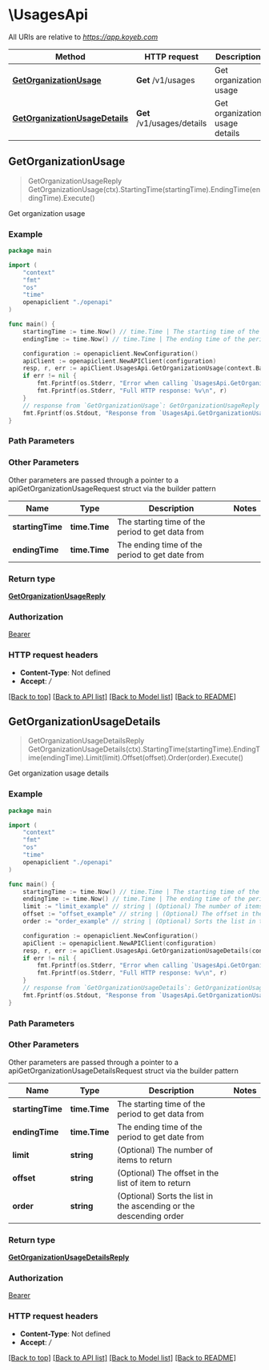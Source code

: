 # \UsagesApi

All URIs are relative to *https://app.koyeb.com*

Method | HTTP request | Description
------------- | ------------- | -------------
[**GetOrganizationUsage**](UsagesApi.md#GetOrganizationUsage) | **Get** /v1/usages | Get organization usage
[**GetOrganizationUsageDetails**](UsagesApi.md#GetOrganizationUsageDetails) | **Get** /v1/usages/details | Get organization usage details



## GetOrganizationUsage

> GetOrganizationUsageReply GetOrganizationUsage(ctx).StartingTime(startingTime).EndingTime(endingTime).Execute()

Get organization usage

### Example

```go
package main

import (
    "context"
    "fmt"
    "os"
    "time"
    openapiclient "./openapi"
)

func main() {
    startingTime := time.Now() // time.Time | The starting time of the period to get data from (optional)
    endingTime := time.Now() // time.Time | The ending time of the period to get date from (optional)

    configuration := openapiclient.NewConfiguration()
    apiClient := openapiclient.NewAPIClient(configuration)
    resp, r, err := apiClient.UsagesApi.GetOrganizationUsage(context.Background()).StartingTime(startingTime).EndingTime(endingTime).Execute()
    if err != nil {
        fmt.Fprintf(os.Stderr, "Error when calling `UsagesApi.GetOrganizationUsage``: %v\n", err)
        fmt.Fprintf(os.Stderr, "Full HTTP response: %v\n", r)
    }
    // response from `GetOrganizationUsage`: GetOrganizationUsageReply
    fmt.Fprintf(os.Stdout, "Response from `UsagesApi.GetOrganizationUsage`: %v\n", resp)
}
```

### Path Parameters



### Other Parameters

Other parameters are passed through a pointer to a apiGetOrganizationUsageRequest struct via the builder pattern


Name | Type | Description  | Notes
------------- | ------------- | ------------- | -------------
 **startingTime** | **time.Time** | The starting time of the period to get data from | 
 **endingTime** | **time.Time** | The ending time of the period to get date from | 

### Return type

[**GetOrganizationUsageReply**](GetOrganizationUsageReply.md)

### Authorization

[Bearer](../README.md#Bearer)

### HTTP request headers

- **Content-Type**: Not defined
- **Accept**: */*

[[Back to top]](#) [[Back to API list]](../README.md#documentation-for-api-endpoints)
[[Back to Model list]](../README.md#documentation-for-models)
[[Back to README]](../README.md)


## GetOrganizationUsageDetails

> GetOrganizationUsageDetailsReply GetOrganizationUsageDetails(ctx).StartingTime(startingTime).EndingTime(endingTime).Limit(limit).Offset(offset).Order(order).Execute()

Get organization usage details

### Example

```go
package main

import (
    "context"
    "fmt"
    "os"
    "time"
    openapiclient "./openapi"
)

func main() {
    startingTime := time.Now() // time.Time | The starting time of the period to get data from (optional)
    endingTime := time.Now() // time.Time | The ending time of the period to get date from (optional)
    limit := "limit_example" // string | (Optional) The number of items to return (optional)
    offset := "offset_example" // string | (Optional) The offset in the list of item to return (optional)
    order := "order_example" // string | (Optional) Sorts the list in the ascending or the descending order (optional)

    configuration := openapiclient.NewConfiguration()
    apiClient := openapiclient.NewAPIClient(configuration)
    resp, r, err := apiClient.UsagesApi.GetOrganizationUsageDetails(context.Background()).StartingTime(startingTime).EndingTime(endingTime).Limit(limit).Offset(offset).Order(order).Execute()
    if err != nil {
        fmt.Fprintf(os.Stderr, "Error when calling `UsagesApi.GetOrganizationUsageDetails``: %v\n", err)
        fmt.Fprintf(os.Stderr, "Full HTTP response: %v\n", r)
    }
    // response from `GetOrganizationUsageDetails`: GetOrganizationUsageDetailsReply
    fmt.Fprintf(os.Stdout, "Response from `UsagesApi.GetOrganizationUsageDetails`: %v\n", resp)
}
```

### Path Parameters



### Other Parameters

Other parameters are passed through a pointer to a apiGetOrganizationUsageDetailsRequest struct via the builder pattern


Name | Type | Description  | Notes
------------- | ------------- | ------------- | -------------
 **startingTime** | **time.Time** | The starting time of the period to get data from | 
 **endingTime** | **time.Time** | The ending time of the period to get date from | 
 **limit** | **string** | (Optional) The number of items to return | 
 **offset** | **string** | (Optional) The offset in the list of item to return | 
 **order** | **string** | (Optional) Sorts the list in the ascending or the descending order | 

### Return type

[**GetOrganizationUsageDetailsReply**](GetOrganizationUsageDetailsReply.md)

### Authorization

[Bearer](../README.md#Bearer)

### HTTP request headers

- **Content-Type**: Not defined
- **Accept**: */*

[[Back to top]](#) [[Back to API list]](../README.md#documentation-for-api-endpoints)
[[Back to Model list]](../README.md#documentation-for-models)
[[Back to README]](../README.md)

